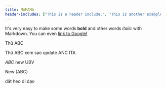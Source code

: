```yaml
---
title: MAMAMA
header-includes: ["This is a header include.", "This is another example include."]
---
```

It's very easy to make some words **bold** and other words *italic* with Markdown. You can even [link to Google!](http://google.com)

Thử ABC

Thử ABC xem sao update ANC ITA

$ABC$ new UBV

New \(ABC\)

 dắt heo đi dạo
